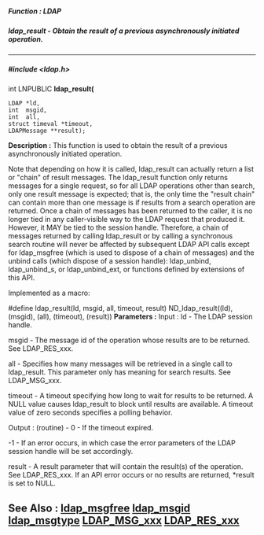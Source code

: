 ##### Function : LDAP
##### ldap_result - Obtain the result of a previous asynchronously initiated operation.
---
##### #include <ldap.h>
int LNPUBLIC **ldap_result(**

	LDAP *ld,
	int  msgid,
	int  all,
	struct timeval *timeout,
	LDAPMessage **result);
**Description :**
This function is used to obtain the result of a previous asynchronously 
initiated operation. 

Note that depending on how it is called, ldap_result can actually return a list 
or "chain" of result messages. The ldap_result function only returns messages 
for a single request, so for all LDAP operations other than search, only one 
result message is expected; that is, the only time the "result chain" can 
contain more than one message is if results from a search operation are 
returned.  Once a chain of messages has been returned to the caller, it is no 
longer tied in any caller-visible way to the LDAP request that produced it.  
However, it MAY be tied to the session handle.  Therefore, a chain of messages 
returned by calling ldap_result or by calling a synchronous search routine will 
never be affected by subsequent LDAP API calls except for ldap_msgfree (which 
is used to dispose of a chain of messages) and the unbind calls (which dispose 
of a session handle): ldap_unbind, ldap_unbind_s, or ldap_unbind_ext, or 
functions defined by extensions of this API.

Implemented as a macro:

#define ldap_result(ld, msgid, all, timeout, result) ND_ldap_result((ld), 
(msgid), (all), (timeout), (result))
**Parameters :**
Input :
ld  -  The LDAP session handle.

msgid  -  The message id of the operation whose results are to be returned.  See LDAP_RES_xxx.

all  -  Specifies how many messages will be retrieved in a single call  to ldap_result.  This parameter only has meaning for search results.  See LDAP_MSG_xxx.

timeout  -  A timeout specifying how long to wait for results to be returned.  A NULL value causes ldap_result to block until results are available.  A timeout value of zero seconds specifies a polling behavior.

Output :
(routine)  -  0 - If the timeout expired. 

-1 - If an error occurs, in which case the error parameters of the LDAP session handle will be set accordingly.


result  -  A result parameter that will contain the result(s) of the operation.  See LDAP_RES_xxx.  If an API error occurs or no results are returned, *result is set to NULL.

**See Also :**
[ldap_msgfree](D:/md_files/ldap_msgfree.md)
[ldap_msgid](D:/md_files/ldap_msgid.md)
[ldap_msgtype](D:/md_files/ldap_msgtype.md)
[LDAP_MSG_xxx](D:/md_files/LDAP_MSG_xxx.md)
[LDAP_RES_xxx](D:/md_files/LDAP_RES_xxx.md)
---
